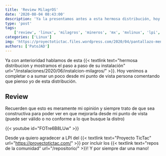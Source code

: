 ```yaml
---
title: 'Review MilagrOS'
date: '2020-08-04 08:43:00'
description: 'Ya la presentamos antes a esta hermosa distribución, hoy vamos a hablar de mi opinion personal'
type: 'post'
tags:
    ['review', 'linux', 'milagros', 'mineros', 'mx', 'mxlinux', 'lpi', 'tictac']
categories: ['Linux']
img: 'https://proyectotictac.files.wordpress.com/2020/04/pantallazo-menu-milagros-2.0.png'
authors: ['PatoJAD']
---
```


Ya con anterioridad hablamos de esta {{< textlink text="hermosa distribucion y mostramos el paso a paso de su instalación" url="/instalaciones/2020/06/instalcion-milagros/" >}}. Hoy venimos a completar o a sumar un poco desde mi punto de vista persona comentando que pienso yo de esta distribución.

## Review

Recuerden que esto es meramente mi opinión y siempre trato de que sea constructiva para poder ver en que mejorarla desde mi punto de vista (puede ser válido o no conforme a lo que busque la distro)

{{< youtube id="FOTre6B8LUw" >}}

Desde ya quiero agradecer a LPI del {{< textlink text="Proyecto TicTac" url="https://proyectotictac.com/" >}} por incluir los {{< textlink text="repos de la comunidad" url="/repositorio/" >}}! Y por siempre dar una mano!
